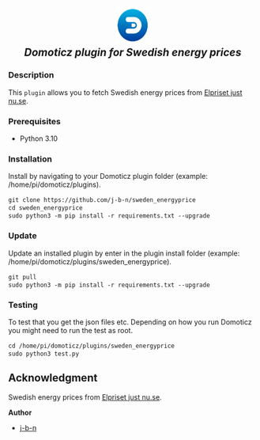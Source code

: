 <h2 align="center">
  <a href="https://domoticz.com"><img src="https://raw.githubusercontent.com/j-b-n/domoticz_reolink/main/images/domoticz_logo.png" height="75" width="75"></a>
  <br>
  <i>Domoticz plugin for Swedish energy prices</i>
  <br>
</h2>

### Description

This `plugin` allows you to fetch Swedish energy prices from [Elpriset just nu.se](https://www.elprisetjustnu.se).


### Prerequisites

- Python 3.10


### Installation
Install by navigating to your Domoticz plugin folder (example: /home/pi/domoticz/plugins).
````
git clone https://github.com/j-b-n/sweden_energyprice
cd sweden_energyprice
sudo python3 -m pip install -r requirements.txt --upgrade
````

### Update
Update an installed plugin by enter in the plugin install folder (example: /home/pi/domoticz/plugins/sweden_energyprice).
````
git pull
sudo python3 -m pip install -r requirements.txt --upgrade
````

### Testing
To test that you get the json files etc. Depending on how you run Domoticz you might need to run the test as root.

````
cd /home/pi/domoticz/plugins/sweden_energyprice
sudo python3 test.py
````

## Acknowledgment
Swedish energy prices from [Elpriset just nu.se](https://www.elprisetjustnu.se).


**Author**

* [j-b-n](https://github.com/j-b-n)
